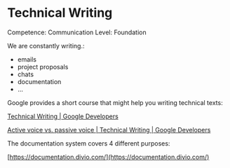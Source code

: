 # Technical Writing

Competence: Communication
Level: Foundation

We are constantly writing.:

- emails
- project proposals
- chats
- documentation
- ...

Google provides a short course that might help you writing technical texts: 

[Technical Writing | Google Developers](https://developers.google.com/tech-writing?hl=es)

[Active voice vs. passive voice | Technical Writing | Google Developers](https://developers.google.com/tech-writing/one/active-voice)

The documentation system covers 4 different purposes:

[https://documentation.divio.com/](https://documentation.divio.com/)